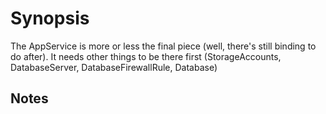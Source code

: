# Synopsis #

The AppService is more or less the final piece (well, there's still binding to do after).
It needs other things to be there first (StorageAccounts, DatabaseServer, DatabaseFirewallRule, Database)

## Notes ##
